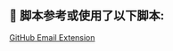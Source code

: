 <!---->
<!--AUTHORS-->
## 💖 脚本参考或使用了以下脚本:

<!--AUTHORS-END-->
<!--OTHERS-->
[GitHub Email Extension](https://chromewebstore.google.com/detail/github-email-extension/ilkhenocanldeldoloophlhibcnfbnld)
<!--OTHERS-END-->
